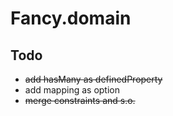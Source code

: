 # Fancy.domain

## Todo
 - <s>add hasMany as definedProperty</s>
 - add mapping as option
 - <s>merge constraints and s.o.</s>
